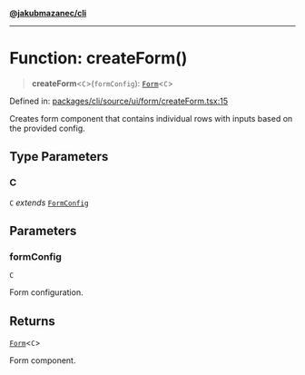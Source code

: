 [**@jakubmazanec/cli**](../README.md)

---

# Function: createForm()

> **createForm**\<`C`\>(`formConfig`): [`Form`](../type-aliases/Form.md)\<`C`\>

Defined in:
[packages/cli/source/ui/form/createForm.tsx:15](https://github.com/jakubmazanec/tools/blob/c36a857a499e2c0c4f38fc4405cb987b357adf10/packages/cli/source/ui/form/createForm.tsx#L15)

Creates form component that contains individual rows with inputs based on the provided config.

## Type Parameters

### C

`C` _extends_ [`FormConfig`](../type-aliases/FormConfig.md)

## Parameters

### formConfig

`C`

Form configuration.

## Returns

[`Form`](../type-aliases/Form.md)\<`C`\>

Form component.
